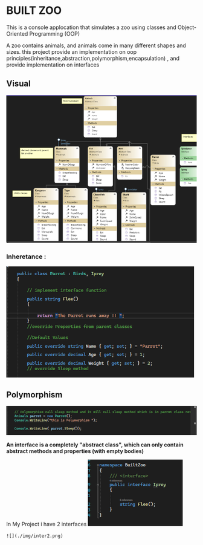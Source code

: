 # BUILT ZOO
This is a console applocation that simulates a zoo using classes and Object-Oriented Programming (OOP)

A zoo contains animals, and animals come in many different shapes and sizes. this project provide an implementation on oop principles(inheritance,abstraction,polymorphism,encapsulation) , and provide implementation on interfaces
 ## Visual
 ![](./img/UML.png)
 

 ### Inheretance :
 
  ![](./img/inheretance.png)
  
## Polymorphism

  ![](./img/poly.png)


**An interface is a completely "abstract class", which can only contain abstract methods and properties (with empty bodies)**

In My Project i have 2 interfaces 
  ![](./img/inter1.png)
  
    ![](./img/inter2.png)






 
